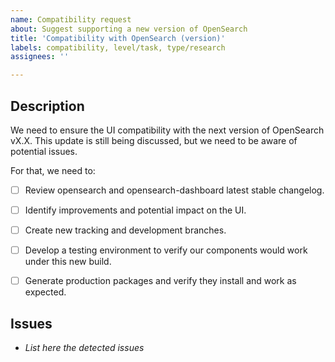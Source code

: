 ```yaml
---
name: Compatibility request
about: Suggest supporting a new version of OpenSearch
title: 'Compatibility with OpenSearch (version)'
labels: compatibility, level/task, type/research
assignees: ''

---
```


## Description
We need to ensure the UI compatibility with the next version of OpenSearch vX.X.
This update is still being discussed, but we need to be aware of potential issues.

For that, we need to:

- [ ] Review opensearch and opensearch-dashboard latest stable changelog. 
- [ ] Identify improvements and potential impact on the UI.
- [ ] Create new tracking and development branches.
- [ ] Develop a testing environment to verify our components would work under this new build.
- [ ] Generate production packages and verify they install and work as expected.


## Issues
-  _List here the detected issues_
